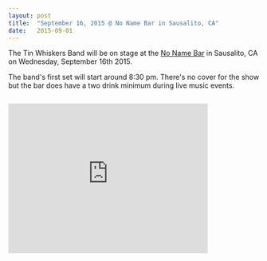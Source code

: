 ```yaml
---
layout: post
title:  "September 16, 2015 @ No Name Bar in Sausalito, CA"
date:   2015-09-01
---
```


<p class="intro"><span class="dropcap">T</span>he Tin Whiskers Band will be on stage at the <a href="https://www.facebook.com/thenonamebar">No Name Bar</a> in Sausalito, CA on Wednesday, September 16th 2015.</p>

<p>The band's first set will start around 8:30 pm. There's no cover for the show but the bar does have a two drink minimum during live music events.</p>

<a href="{{ '/assets/img/posters/2015-09-16.png' | prepend: site.baseurl }}"><img src="{{ '/assets/img/posters/2015-09-16-thumb.png' | prepend: site.baseurl }}" alt=""></a>

<p><iframe src="https://www.google.com/maps/embed?pb=!1m18!1m12!1m3!1d3150.1583378462155!2d-122.4822357488099!3d37.85658541512142!2m3!1f0!2f0!3f0!3m2!1i1024!2i768!4f13.1!3m3!1m2!1s0x808584456f8393c9%3A0xc3d977eb6d702a7e!2s757+Bridgeway%2C+Sausalito%2C+CA+94965!5e0!3m2!1sen!2sus!4v1445136472029" width="400" height="300" frameborder="0" style="border:0" allowfullscreen></iframe></p>
